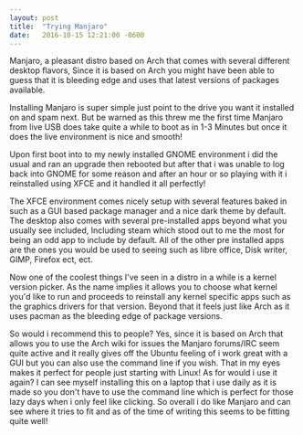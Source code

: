 ```yaml
---
layout: post
title:  "Trying Manjaro"
date:   2016-10-15 12:21:00 -0600
---
```

Manjaro, a pleasant distro based on Arch that comes with several different desktop flavors, Since it is based on Arch you might have been able to guess that it is bleeding edge and uses that latest versions of packages available.

Installing Manjaro is super simple just point to the drive you want it installed on and spam next. But be warned as this threw me the first time Manjaro from live USB does take quite a while to boot as in 1-3 Minutes but once it does the live environment is nice and smooth!

Upon first boot into to my newly installed GNOME environment i did the usual and ran an upgrade then rebooted but after that i was unable to log back into GNOME for some reason and after an hour or so playing with it i reinstalled using XFCE and it handled it all perfectly!

The XFCE environment comes nicely setup with several features baked in such as a GUI based package manager and a nice dark theme by default. The desktop also comes with several pre-installed apps beyond what you usually see included, Including steam which stood out to me the most for being an odd app to include by default. All of the other pre installed apps are the ones you would be used to seeing such as libre office, Disk writer, GIMP, Firefox ect, ect.

Now one of the coolest things I've seen in a distro in a while is a kernel version picker. As the name implies it allows you to choose what kernel you'd like to run and proceeds to reinstall any kernel specific apps such as the graphics drivers for that version. Beyond that it feels just like Arch as it uses pacman as the bleeding edge of package versions.

So would i recommend this to people? Yes, since it is based on Arch that allows you to use the Arch wiki for issues the Manjaro forums/IRC seem quite active and it really gives off the Ubuntu feeling of i work great with a GUI but you can also use the command line if you wish. That in my eyes makes it perfect for people just starting with Linux! As for would i use it again? I can see myself installing this on a laptop that i use daily as it is made so you don't have to use the command line which is perfect for those lazy days when i only feel like clicking. So overall i do like Manjaro and can see where it tries to fit and as of the time of writing this seems to be fitting quite well!
